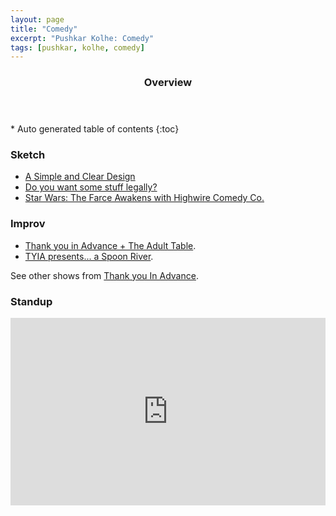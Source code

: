 ```yaml
---
layout: page
title: "Comedy"
excerpt: "Pushkar Kolhe: Comedy"
tags: [pushkar, kolhe, comedy]
---
```


<section id="table-of-contents" class="toc">
  <header>
    <h3>Overview</h3>
  </header>
<div id="drawer" markdown="1">
*  Auto generated table of contents
{:toc}
</div>
</section><!-- /#table-of-contents -->


### Sketch

* [A Simple and Clear Design](https://www.youtube.com/embed/HensP0odqJU)
* [Do you want some stuff legally?](https://www.youtube.com/embed/fh_HKDdoM_U)
* [Star Wars: The Farce Awakens with Highwire Comedy Co.](https://www.facebook.com/events/905906502827729/)

### Improv

* [Thank you in Advance + The Adult Table](https://www.facebook.com/events/548866001939887/).
* [TYIA presents... a Spoon River](https://www.facebook.com/events/1085570041487684/).

See other shows from [Thank you In Advance](http://thankyouinadvanceimprov.com/).

### Standup

<iframe width="100%" height="300" scrolling="no" frameborder="no" src="https://w.soundcloud.com/player/?url=https%3A//api.soundcloud.com/tracks/236375306&amp;auto_play=false&amp;hide_related=false&amp;show_comments=true&amp;show_user=true&amp;show_reposts=false&amp;visual=true"></iframe>
